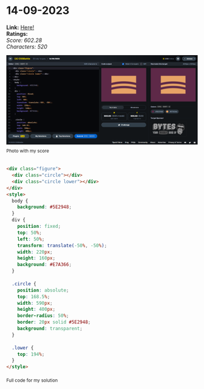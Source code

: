 # 14-09-2023

**Link:** [Here!](https://cssbattle.dev/play/aQ8SxNueIjKJHGHOHhIU)
<br>
**Ratings:**
<br>
*Score: 602.28*
<br>
*Characters: 520*

![14-09-2023](/daily-targets/14-09-2023/14-09-2023-solution.png)
<sub>Photo with my score</sub>
<br>
<br>

```html
<div class="figure">
  <div class="circle"></div>
  <div class="circle lower"></div>
</div>
<style>
  body {
    background: #5E2948;
  }
  div {
    position: fixed;
    top: 50%;
    left: 50%;
    transform: translate(-50%, -50%);
    width: 220px;
    height: 160px;
    background: #E7A366;
  }

  .circle {
    position: absolute;
    top: 168.5%;
    width: 590px;
    height: 400px;
    border-radius: 50%;
    border: 20px solid #5E2948;
    background: transparent;
  }

  .lower {
    top: 194%;
  }
</style>
```
<sub>Full code for my solution</sub>
<br>
<br>
